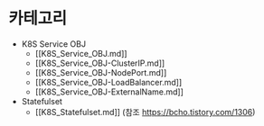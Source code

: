# 카테고리

- K8S Service OBJ
	- [[K8S_Service_OBJ.md]]
	- [[K8S_Service_OBJ-ClusterIP.md]]
	- [[K8S_Service_OBJ-NodePort.md]]
	- [[K8S_Service_OBJ-LoadBalancer.md]]
	- [[K8S_Service_OBJ-ExternalName.md]]
- Statefulset
	- [[K8S_Statefulset.md]] (참조 https://bcho.tistory.com/1306)